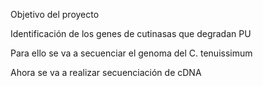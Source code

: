 Objetivo del proyecto

Identificación de los genes de cutinasas que degradan PU

Para ello se va a secuenciar el genoma del C. tenuissimum

Ahora se va a realizar secuenciación de cDNA
